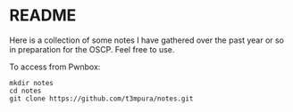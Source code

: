 # README

Here is a collection of some notes I have gathered over the past year or so in preparation for the OSCP. Feel free to use.

To access from Pwnbox:
```
mkdir notes
cd notes
git clone https://github.com/t3mpura/notes.git
```
